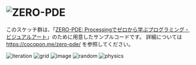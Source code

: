 # ![ZERO-PDE](https://user-images.githubusercontent.com/602961/55703362-601efc80-5a14-11e9-9870-f6284809775c.jpg)

このスケッチ群は、「[ZERO-PDE: Processingでゼロから学ぶプログラミング・ビジュアルアート](https://cocopon.me/zero-pde/)」のために用意したサンプルコードです。
詳細については https://cocopon.me/zero-pde/ を参照してください。

![iteration](https://user-images.githubusercontent.com/602961/55420821-e077d480-55b2-11e9-985c-f8b08b54942f.png)
![grid](https://user-images.githubusercontent.com/602961/55420794-d35ae580-55b2-11e9-9cd9-b8103161bd99.png)
![image](https://user-images.githubusercontent.com/602961/55420768-c50cc980-55b2-11e9-99a0-75fc06232d4d.png)
![random](https://user-images.githubusercontent.com/602961/55420715-aa3a5500-55b2-11e9-89e6-9f80e705869f.png)
![physics](https://user-images.githubusercontent.com/602961/55420738-b6bead80-55b2-11e9-9414-f07c7866c468.jpg)
